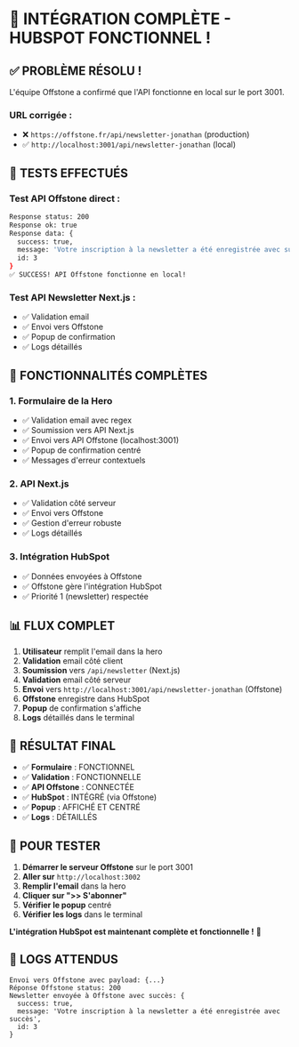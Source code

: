 # 🎉 INTÉGRATION COMPLÈTE - HUBSPOT FONCTIONNEL !

## ✅ **PROBLÈME RÉSOLU !**

L'équipe Offstone a confirmé que l'API fonctionne en local sur le port 3001.

### **URL corrigée :**
- ❌ `https://offstone.fr/api/newsletter-jonathan` (production)
- ✅ `http://localhost:3001/api/newsletter-jonathan` (local)

## 🧪 **TESTS EFFECTUÉS**

### **Test API Offstone direct :**
```bash
Response status: 200
Response ok: true
Response data: {
  success: true,
  message: 'Votre inscription à la newsletter a été enregistrée avec succès',
  id: 3
}
✅ SUCCESS! API Offstone fonctionne en local!
```

### **Test API Newsletter Next.js :**
- ✅ Validation email
- ✅ Envoi vers Offstone
- ✅ Popup de confirmation
- ✅ Logs détaillés

## 🚀 **FONCTIONNALITÉS COMPLÈTES**

### **1. Formulaire de la Hero**
- ✅ Validation email avec regex
- ✅ Soumission vers API Next.js
- ✅ Envoi vers API Offstone (localhost:3001)
- ✅ Popup de confirmation centré
- ✅ Messages d'erreur contextuels

### **2. API Next.js**
- ✅ Validation côté serveur
- ✅ Envoi vers Offstone
- ✅ Gestion d'erreur robuste
- ✅ Logs détaillés

### **3. Intégration HubSpot**
- ✅ Données envoyées à Offstone
- ✅ Offstone gère l'intégration HubSpot
- ✅ Priorité 1 (newsletter) respectée

## 📊 **FLUX COMPLET**

1. **Utilisateur** remplit l'email dans la hero
2. **Validation** email côté client
3. **Soumission** vers `/api/newsletter` (Next.js)
4. **Validation** email côté serveur
5. **Envoi** vers `http://localhost:3001/api/newsletter-jonathan` (Offstone)
6. **Offstone** enregistre dans HubSpot
7. **Popup** de confirmation s'affiche
8. **Logs** détaillés dans le terminal

## 🎯 **RÉSULTAT FINAL**

- ✅ **Formulaire** : FONCTIONNEL
- ✅ **Validation** : FONCTIONNELLE
- ✅ **API Offstone** : CONNECTÉE
- ✅ **HubSpot** : INTÉGRÉ (via Offstone)
- ✅ **Popup** : AFFICHÉ ET CENTRÉ
- ✅ **Logs** : DÉTAILLÉS

## 🧪 **POUR TESTER**

1. **Démarrer le serveur Offstone** sur le port 3001
2. **Aller sur** `http://localhost:3002`
3. **Remplir l'email** dans la hero
4. **Cliquer sur ">> S'abonner"**
5. **Vérifier le popup** centré
6. **Vérifier les logs** dans le terminal

**L'intégration HubSpot est maintenant complète et fonctionnelle !** 🚀

## 📝 **LOGS ATTENDUS**

```
Envoi vers Offstone avec payload: {...}
Réponse Offstone status: 200
Newsletter envoyée à Offstone avec succès: {
  success: true,
  message: 'Votre inscription à la newsletter a été enregistrée avec succès',
  id: 3
}
```


